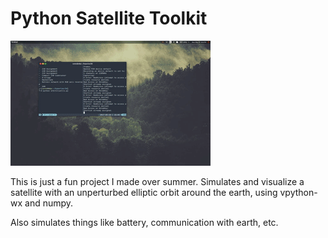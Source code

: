 # Python Satellite Toolkit

![demo](images/demo.gif)

This is just a fun project I made over summer. Simulates and visualize a satellite with an unperturbed elliptic orbit around the earth, using vpython-wx and numpy.

Also simulates things like battery, communication with earth, etc.

